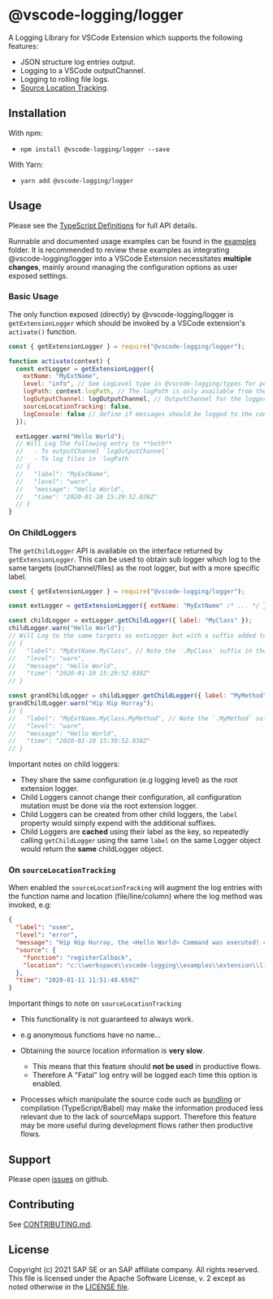 # @vscode-logging/logger

A Logging Library for VSCode Extension which supports the following features:

- JSON structure log entries output.
- Logging to a VSCode outputChannel.
- Logging to rolling file logs.
- [Source Location Tracking](#on-sourcelocationtracking).

## Installation

With npm:

- `npm install @vscode-logging/logger --save`

With Yarn:

- `yarn add @vscode-logging/logger`

## Usage

Please see the [TypeScript Definitions](./api.d.ts) for full API details.

Runnable and documented usage examples can be found in the [examples](../../examples) folder.
It is recommended to review these examples as integrating @vscode-logging/logger into a
VSCode Extension necessitates **multiple changes**, mainly around managing the configuration options
as user exposed settings.

### Basic Usage

The only function exposed (directly) by @vscode-logging/logger is `getExtensionLogger` which
should be invoked by a VSCode extension's `activate()` function.

```javascript
const { getExtensionLogger } = require("@vscode-logging/logger");

function activate(context) {
  const extLogger = getExtensionLogger({
    extName: "MyExtName",
    level: "info", // See LogLevel type in @vscode-logging/types for possible logLevels
    logPath: context.logPath, // The logPath is only available from the `vscode.ExtensionContext`
    logOutputChannel: logOutputChannel, // OutputChannel for the logger
    sourceLocationTracking: false,
    logConsole: false // define if messages should be logged to the console
  });

  extLogger.warn("Hello World");
  // Will Log The following entry to **both**
  //   - To outputChannel `logOutputChannel`
  //   - To log files in `logPath`
  // {
  //   "label": "MyExtName",
  //   "level": "warn",
  //   "message": "Hello World",
  //   "time": "2020-01-10 15:29:52.038Z"
  // }
}
```

### On ChildLoggers

The `getChildLogger` API is available on the interface returned by `getExtensionLogger`.
This can be used to obtain sub logger which log to the same targets (outChannel/files) as
the root logger, but with a more specific label.

```javascript
const { getExtensionLogger } = require("@vscode-logging/logger");

const extLogger = getExtensionLogger({ extName: "MyExtName" /* ... */ });

const childLogger = extLogger.getChildLogger({ label: "MyClass" });
childLogger.warn("Hello World");
// Will Log to the same targets as extLogger but with a suffix added to the `label`
// {
//   "label": "MyExtName.MyClass", // Note the `.MyClass` suffix in the label
//   "level": "warn",
//   "message": "Hello World",
//   "time": "2020-01-10 15:29:52.038Z"
// }

const grandChildLogger = childLogger.getChildLogger({ label: "MyMethod" });
grandChildLogger.warn("Hip Hip Hurray");
// {
//   "label": "MyExtName.MyClass.MyMethod", // Note the `.MyMethod` suffix in the label
//   "level": "warn",
//   "message": "Hello World",
//   "time": "2020-01-10 15:30:52.038Z"
// }
```

Important notes on child loggers:

- They share the same configuration (e.g logging level) as the root extension logger.
- Child Loggers cannot change their configuration, all configuration mutation must be done
  via the root extension logger.
- Child Loggers can be created from other child loggers, the `label` property would simply
  expend with the additional suffixes.
- Child Loggers are **cached** using their label as the key, so repeatedly calling `getChildLogger`
  using the same `label` on the same Logger object would return the **same** childLogger object.

### On `sourceLocationTracking`

When enabled the `sourceLocationTracking` will augment the log entries with the function
name and location (file/line/column) where the log method was invoked, e.g:

```json
{
  "label": "osem",
  "level": "error",
  "message": "Hip Hip Hurray, the <Hello World> Command was executed! counter: <1>",
  "source": {
    "function": "registerCalback",
    "location": "c:\\workspace\\vscode-logging\\examples\\extension\\lib\\commands.js:21:19"
  },
  "time": "2020-01-11 11:51:48.659Z"
}
```

Important things to note on `sourceLocationTracking`

- This functionality is not guaranteed to always work.
- e.g anonymous functions have no name...

- Obtaining the source location information is **very slow**.

  - This means that this feature should **not be used** in productive flows.
  - Therefore A "Fatal" log entry will be logged each time this option is enabled.

- Processes which manipulate the source code such as [bundling][vscode-bundling] or compilation (TypeScript/Babel)
  may make the information produced less relevant due to the lack of sourceMaps support.
  Therefore this feature may be more useful during development flows rather then productive flows.

[vscode-bundling]: https://code.visualstudio.com/api/working-with-extensions/bundling-extension

## Support

Please open [issues](https://github.com/SAP/vscode-logging/issues) on github.

## Contributing

See [CONTRIBUTING.md](./CONTRIBUTING.md).

## License

Copyright (c) 2021 SAP SE or an SAP affiliate company. All rights reserved.
This file is licensed under the Apache Software License, v. 2 except as noted otherwise in the [LICENSE file](../../LICENSE).
